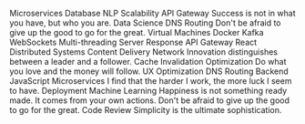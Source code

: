 Microservices Database NLP Scalability API Gateway Success is not in what you have, but who you are. Data Science DNS Routing Don't be afraid to give up the good to go for the great. Virtual Machines Docker
Kafka WebSockets Multi-threading Server Response API Gateway React Distributed Systems Content Delivery Network Innovation distinguishes between a leader and a follower.
Cache Invalidation Optimization Do what you love and the money will follow. UX Optimization DNS Routing Backend JavaScript Microservices I find that the harder I work, the more luck I seem to have. Deployment Machine Learning Happiness is not something ready made. It comes from your own actions. Don't be afraid to give up the good to go for the great. Code Review Simplicity is the ultimate sophistication.
